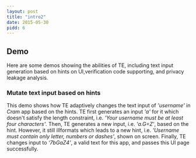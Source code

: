 ```yaml
---
layout: post
title: "intro2"
date: 2015-05-30
pidd: 6
---
```

## Demo
Here are some demos showing the abilities of TE, including text input generation based on hints on UI,verification code supporting, and privacy leakage analysis.
### Mutate text input based on hints
This demo shows how TE adaptively changes the text input of *'username'* in *Cram* app based on the hints. TE first generates an input *'a'* for it which doesn't satisfy the length constraint, i.e. *'Your username must be at least four characters'*. Then, TE generates a new input, i.e. *'a.G=Z'*, based on the hint. However, it still illformats which leads to a new hint, i.e. *'Username must contain only letter, numbers or dashes'*, shown on screen. Finally, TE changes input to *‘7bGaZ4’*, a valid text for this app, and passes this UI page successfully.  